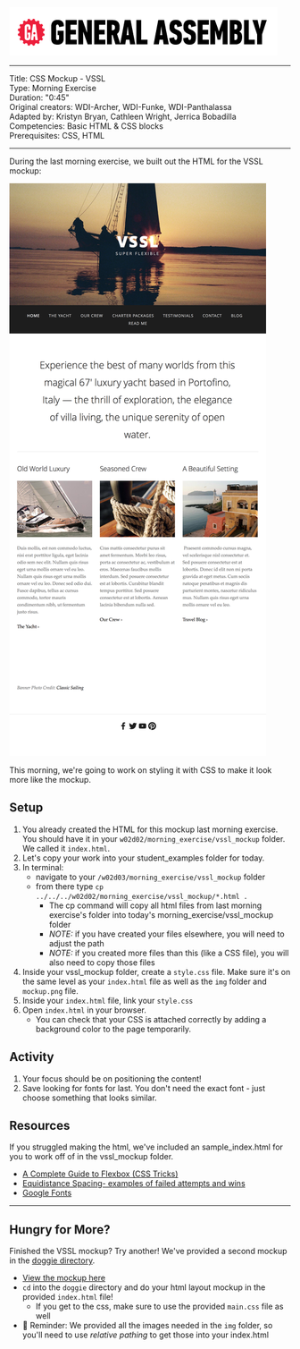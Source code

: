 ![](/ga_cog.png)

<hr>

Title: CSS Mockup - VSSL<br>
Type: Morning Exercise <br>
Duration: "0:45"<br>
Original creators: WDI-Archer, WDI-Funke, WDI-Panthalassa<br>
Adapted by: Kristyn Bryan, Cathleen Wright, Jerrica Bobadilla<br>
Competencies: Basic HTML & CSS blocks<br>
Prerequisites: CSS, HTML <br>

<hr>

During the last morning exercise, we built out the HTML for the VSSL mockup:

![vssl](vssl_mockup/mockup.png)

This morning, we're going to work on styling it with CSS to make it look more like the mockup.

## Setup

1. You already created the HTML for this mockup last morning exercise. You should have it in your `w02d02/morning_exercise/vssl_mockup` folder. We called it `index.html`.
1. Let's copy your work into your student_examples folder for today.
1. In terminal:
    - navigate to your `/w02d03/morning_exercise/vssl_mockup` folder
    - from there type `cp ../../../w02d02/morning_exercise/vssl_mockup/*.html .`
        - The cp command will copy all html files from last morning exercise's folder into today's morning_exercise/vssl_mockup folder
        - _NOTE:_ if you have created your files elsewhere, you will need to adjust the path
        - _NOTE:_ if you created more files than this (like a CSS file), you will also need to copy those files
1. Inside your vssl_mockup folder, create a `style.css` file. Make sure it's on the same level as your `index.html` file as well as the `img` folder and `mockup.png` file.
1. Inside your `index.html` file, link your `style.css`
1. Open `index.html` in your browser.
   - You can check that your CSS is attached correctly by adding a background color to the page temporarily.  

## Activity

1. Your focus should be on positioning the content!
1. Save looking for fonts for last. You don't need the exact font - just choose something that looks similar.

## Resources

If you struggled making the html, we've included an sample_index.html for you to work off of in the vssl_mockup folder.

- [A Complete Guide to Flexbox (CSS Tricks)](https://css-tricks.com/snippets/css/a-guide-to-flexbox/) <br>
- [Equidistance Spacing- examples of failed attempts and wins](https://css-tricks.com/equidistant-objects-with-css/)
- [Google Fonts](https://fonts.google.com/)

---

## Hungry for More?

Finished the VSSL mockup? Try another! We've provided a second mockup in the [doggie directory](doggie).

- [View the mockup here](doggie/readme.md)
- `cd` into the `doggie` directory and do your html layout mockup in the provided `index.html` file!
   - If you get to the css, make sure to use the provided `main.css` file as well
- :elephant: Reminder: We provided all the images needed in the `img` folder, so you'll need to use _relative pathing_ to get those into your index.html
